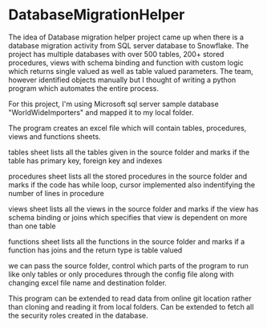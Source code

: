 # DatabaseMigrationHelper
The idea of Database migration helper project came up when there is a database migration activity from SQL server database to Snowflake.
The project has multiple databases with over 500 tables, 200+ stored procedures, views with schema binding 
and function with custom logic which returns single valued as well as table valued parameters.
The team, however identified objects manually but I thought of writing a python program which automates the entire process.

For this project, I'm using Microsoft sql server sample database "WorldWideImporters" and mapped it to my local folder.

The program creates an excel file which will contain tables, procedures, views and functions sheets.

tables sheet lists all the tables given in the source folder and marks if the table has primary key, foreign key and indexes

procedures sheet lists all the stored procedures in the source folder and marks if the code has while loop, cursor implemented also indentifying the number of lines in procedure

views sheet lists all the views in the source folder and marks if the view has schema binding or joins which specifies that view is dependent on more than one table

functions sheet lists all the functions in the source folder and marks if a function has joins and the return type is table valued

we can pass the source folder, control which parts of the program to run like only tables or only procedures through the config file along with changing excel file name and destination folder.

This program can be extended to read data from online git location rather than cloning and reading it from local folders.
Can be extended to fetch all the security roles created in the database.